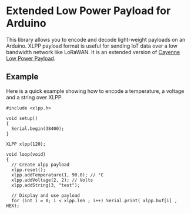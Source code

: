 # Extended Low Power Payload for Arduino

This library allows you to encode and decode light-weight payloads on an Arduino.
XLPP payload format is useful for sending IoT data over a low bandwidth network like LoRaWAN.
It is an extended version of [Cayenne Low Power Payload](https://www.thethingsnetwork.org/docs/devices/arduino/api/cayennelpp.html).

Example
--------
Here is a quick example showing how to encode a temperature, a voltage and a string over XLPP.

```
#include <xlpp.h>

void setup()
{
  Serial.begin(38400);
}

XLPP xlpp(120);

void loop(void)
{
  // Create xlpp payload
  xlpp.reset();
  xlpp.addTemperature(1, 90.0); // °C
  xlpp.addVoltage(2, 2); // Volts
  xlpp.addString(3, "test");

  // Display and use payload
  for (int i = 0; i < xlpp.len ; i++) Serial.print( xlpp.buf[i] , HEX);

```

